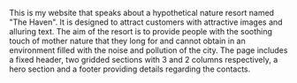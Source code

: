 This is my website that speaks about a hypothetical nature resort named "The Haven". It is designed to attract customers with attractive images and alluring text. The aim of the resort is to provide people with the soothing touch of mother nature that they long for and cannot obtain in an environment filled with the noise and pollution of the city.
The page includes a fixed header, two gridded sections with 3 and 2 columns respectively, a hero section and a footer providing details regarding the contacts. 
